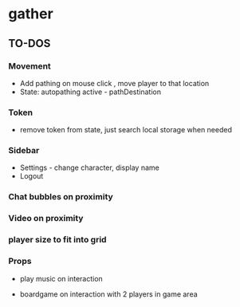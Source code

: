 # gather

## TO-DOS

### Movement

<!-- AutoPathing -->

- Add pathing on mouse click , move player to that location
- State: autopathing active - pathDestination

### Token

- remove token from state, just search local storage when needed

### Sidebar

- Settings - change character, display name
- Logout

### Chat bubbles on proximity

### Video on proximity

### player size to fit into grid

### Props

<!-- Jukebox -->

- play music on interaction
<!-- Boardgame -->
- boardgame on interaction with 2 players in game area
